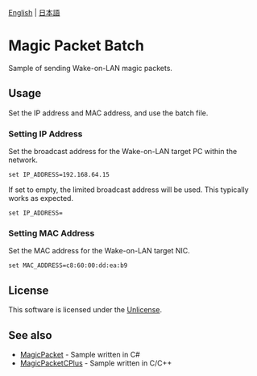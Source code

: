 [English](README.md) | [日本語](README.ja.md)

# Magic Packet Batch

Sample of sending Wake-on-LAN magic packets.

## Usage

Set the IP address and MAC address, and use the batch file.

### Setting IP Address

Set the broadcast address for the Wake-on-LAN target PC within the network.

```batch
set IP_ADDRESS=192.168.64.15
```

If set to empty, the limited broadcast address will be used. This typically works as expected.

```batch
set IP_ADDRESS=
```

### Setting MAC Address

Set the MAC address for the Wake-on-LAN target NIC.

```batch
set MAC_ADDRESS=c8:60:00:dd:ea:b9
```

## License

This software is licensed under the [Unlicense](LICENSE).

## See also

- [MagicPacket](../../../MagicPacket) - Sample written in C#
- [MagicPacketCPlus](../../../MagicPacketCPlus) - Sample written in C/C++
